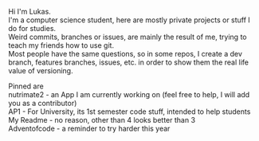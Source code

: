 Hi I'm Lukas.\
I'm a computer science student, here are mostly private projects or stuff I do for studies.\
Weird commits, branches or issues, are mainly the result of me, trying to teach my friends how to use git.\
Most people have the same questions, so in some repos, I create a dev branch, features branches, issues, etc. in order to show them the real life value of versioning.

Pinned are \
nutrimate2 - an App I am currently working on (feel free to help, I will add you as a contributor)\
AP1 - For University, its 1st semester code stuff, intended to help students\
My Readme - no reason, other than 4 looks better than 3\
Adventofcode - a reminder to try harder this year
